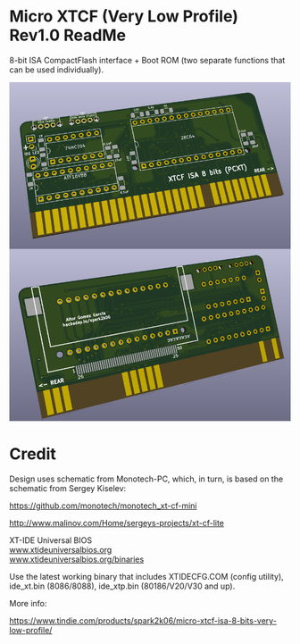 # Micro XTCF (Very Low Profile) Rev1.0 ReadMe

8-bit ISA CompactFlash interface + Boot ROM (two separate functions that can be used individually).

![alt text](/render/Micro-XTCF.png "Micro-XTCF")

# Credit

Design uses schematic from Monotech-PC, which, in turn, is based on the schematic from Sergey Kiselev:

https://github.com/monotech/monotech_xt-cf-mini

http://www.malinov.com/Home/sergeys-projects/xt-cf-lite

XT-IDE Universal BIOS\
www.xtideuniversalbios.org  
www.xtideuniversalbios.org/binaries  

Use the latest working binary that includes XTIDECFG.COM (config utility), ide_xt.bin (8086/8088), ide_xtp.bin (80186/V20/V30 and up).

More info:

https://www.tindie.com/products/spark2k06/micro-xtcf-isa-8-bits-very-low-profile/
